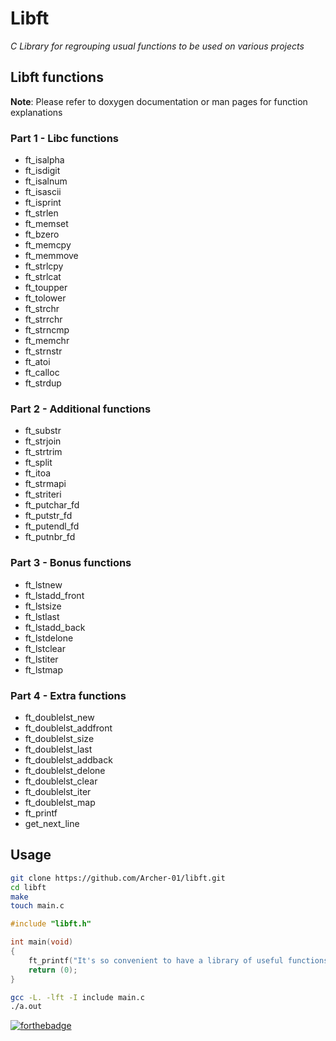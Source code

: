 # Libft

*C Library for regrouping usual functions to be used on various projects*

## Libft functions

**Note**: Please refer to doxygen documentation or man pages for function explanations

### Part 1 - Libc functions

* ft_isalpha
* ft_isdigit
* ft_isalnum
* ft_isascii
* ft_isprint
* ft_strlen
* ft_memset
* ft_bzero
* ft_memcpy
* ft_memmove
* ft_strlcpy
* ft_strlcat
* ft_toupper
* ft_tolower
* ft_strchr
* ft_strrchr
* ft_strncmp
* ft_memchr
* ft_strnstr
* ft_atoi
* ft_calloc
* ft_strdup

### Part 2 - Additional functions

* ft_substr
* ft_strjoin
* ft_strtrim
* ft_split
* ft_itoa
* ft_strmapi
* ft_striteri
* ft_putchar_fd
* ft_putstr_fd
* ft_putendl_fd
* ft_putnbr_fd

### Part 3 - Bonus functions

* ft_lstnew
* ft_lstadd_front
* ft_lstsize
* ft_lstlast
* ft_lstadd_back
* ft_lstdelone
* ft_lstclear
* ft_lstiter
* ft_lstmap

### Part 4 - Extra functions

* ft_doublelst_new
* ft_doublelst_addfront
* ft_doublelst_size
* ft_doublelst_last
* ft_doublelst_addback
* ft_doublelst_delone
* ft_doublelst_clear
* ft_doublelst_iter
* ft_doublelst_map
* ft_printf
* get_next_line

## Usage

```sh
git clone https://github.com/Archer-01/libft.git
cd libft
make
touch main.c
```
```c
#include "libft.h"

int	main(void)
{
	ft_printf("It's so convenient to have a library of useful functions\n");
	return (0);
}
```
```sh
gcc -L. -lft -I include main.c
./a.out
```

[![forthebadge](https://forthebadge.com/images/badges/made-with-c.svg)](https://forthebadge.com)
